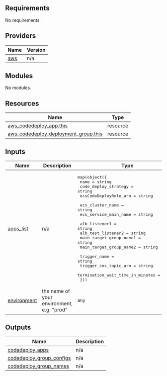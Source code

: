 <!-- BEGIN_TF_DOCS -->
## Requirements

No requirements.

## Providers

| Name | Version |
|------|---------|
| <a name="provider_aws"></a> [aws](#provider\_aws) | n/a |

## Modules

No modules.

## Resources

| Name | Type |
|------|------|
| [aws_codedeploy_app.this](https://registry.terraform.io/providers/hashicorp/aws/latest/docs/resources/codedeploy_app) | resource |
| [aws_codedeploy_deployment_group.this](https://registry.terraform.io/providers/hashicorp/aws/latest/docs/resources/codedeploy_deployment_group) | resource |

## Inputs

| Name | Description | Type | Default | Required |
|------|-------------|------|---------|:--------:|
| <a name="input_apps_list"></a> [apps\_list](#input\_apps\_list) | n/a | <pre>map(object({<br>    name                  = string<br>    code_deploy_strategy  = string<br>    ecsCodeDeployRole_arn = string<br><br>    ecs_cluster_name      = string<br>    ecs_service_main_name = string<br><br>    alb_listener1           = string<br>    alb_test_listener2      = string<br>    main_target_group_name1 = string<br>    main_target_group_name2 = string<br><br>    trigger_name                     = string<br>    trigger_sns_topic_arn            = string<br>    termination_wait_time_in_minutes = number<br>  }))</pre> | n/a | yes |
| <a name="input_environment"></a> [environment](#input\_environment) | the name of your environment, e.g. "prod" | `any` | n/a | yes |

## Outputs

| Name | Description |
|------|-------------|
| <a name="output_codedeploy_apps"></a> [codedeploy\_apps](#output\_codedeploy\_apps) | n/a |
| <a name="output_codedeploy_group_configs"></a> [codedeploy\_group\_configs](#output\_codedeploy\_group\_configs) | n/a |
| <a name="output_codedeploy_group_names"></a> [codedeploy\_group\_names](#output\_codedeploy\_group\_names) | n/a |
<!-- END_TF_DOCS -->